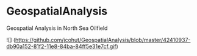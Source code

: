# GeospatialAnalysis
Geospatial Analysis in North Sea Oilfield


![] (https://github.com/jcohut/GeospatialAnalysis/blob/master/42410937-db90a152-81f2-11e8-84ba-84ff5e31e7cf.gif)
